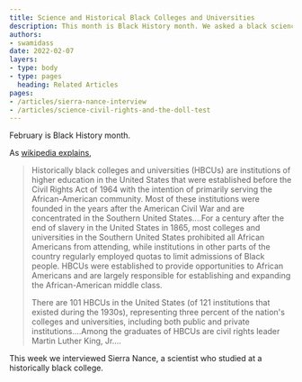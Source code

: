 ```yaml
---
title: Science and Historical Black Colleges and Universities  
description: This month is Black History month. We asked a black science student about her journey to science from a HBUC.
authors:
- swamidass
date: 2022-02-07
layers:
- type: body
- type: pages
  heading: Related Articles
pages:
- /articles/sierra-nance-interview
- /articles/science-civil-rights-and-the-doll-test
---
```


February is Black History month.

As [wikipedia explains](https://en.wikipedia.org/wiki/Historically_black_colleges_and_universities),

> Historically black colleges and universities (HBCUs) are institutions of higher education in the United States that were established before the Civil Rights Act of 1964 with the intention of primarily serving the African-American community. Most of these institutions were founded in the years after the American Civil War and are concentrated in the Southern United States....For a century after the end of slavery in the United States in 1865, most colleges and universities in the Southern United States prohibited all African Americans from attending, while institutions in other parts of the country regularly employed quotas to limit admissions of Black people. HBCUs were established to provide opportunities to African Americans and are largely responsible for establishing and expanding the African-American middle class.
>
> There are 101 HBCUs in the United States (of 121 institutions that existed during the 1930s), representing three percent of the nation's colleges and universities, including both public and private institutions....Among the graduates of HBCUs are civil rights leader Martin Luther King, Jr....

This week we interviewed Sierra Nance, a scientist who studied at a historically black college. 

